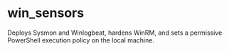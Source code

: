 # win_sensors

Deploys Sysmon and Winlogbeat, hardens WinRM, and sets a permissive PowerShell execution policy on the local machine.
